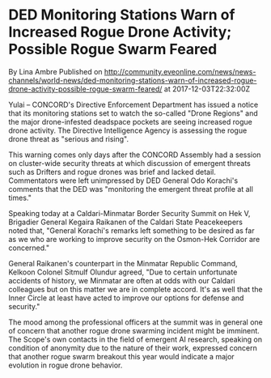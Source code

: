 # DED Monitoring Stations Warn of Increased Rogue Drone Activity; Possible Rogue Swarm Feared
By Lina Ambre
Published on http://community.eveonline.com/news/news-channels/world-news/ded-monitoring-stations-warn-of-increased-rogue-drone-activity-possible-rogue-swarm-feared/ at 2017-12-03T22:32:00Z

Yulai – CONCORD's Directive Enforcement Department has issued a notice that its monitoring stations set to watch the so-called "Drone Regions" and the major drone-infested deadspace pockets are seeing increased rogue drone activity. The Directive Intelligence Agency is assessing the rogue drone threat as "serious and rising".

This warning comes only days after the CONCORD Assembly had a session on cluster-wide security threats at which discussion of emergent threats such as Drifters and rogue drones was brief and lacked detail. Commentators were left unimpressed by DED General Odo Korachi's comments that the DED was "monitoring the emergent threat profile at all times."

Speaking today at a Caldari-Minmatar Border Security Summit on Hek V, Brigadier General Kegaira Raikanen of the Caldari State Peacekeepers noted that, "General Korachi's remarks left something to be desired as far as we who are working to improve security on the Osmon-Hek Corridor are concerned."

General Raikanen's counterpart in the Minmatar Republic Command, Kelkoon Colonel Sitmulf Olundur agreed, "Due to certain unfortunate accidents of history, we Minmatar are often at odds with our Caldari colleagues but on this matter we are in complete accord. It's as well that the Inner Circle at least have acted to improve our options for defense and security."

The mood among the professional officers at the summit was in general one of concern that another rogue drone swarming incident might be imminent. The Scope's own contacts in the field of emergent AI research, speaking on condition of anonymity due to the nature of their work, expressed concern that another rogue swarm breakout this year would indicate a major evolution in rogue drone behavior.

